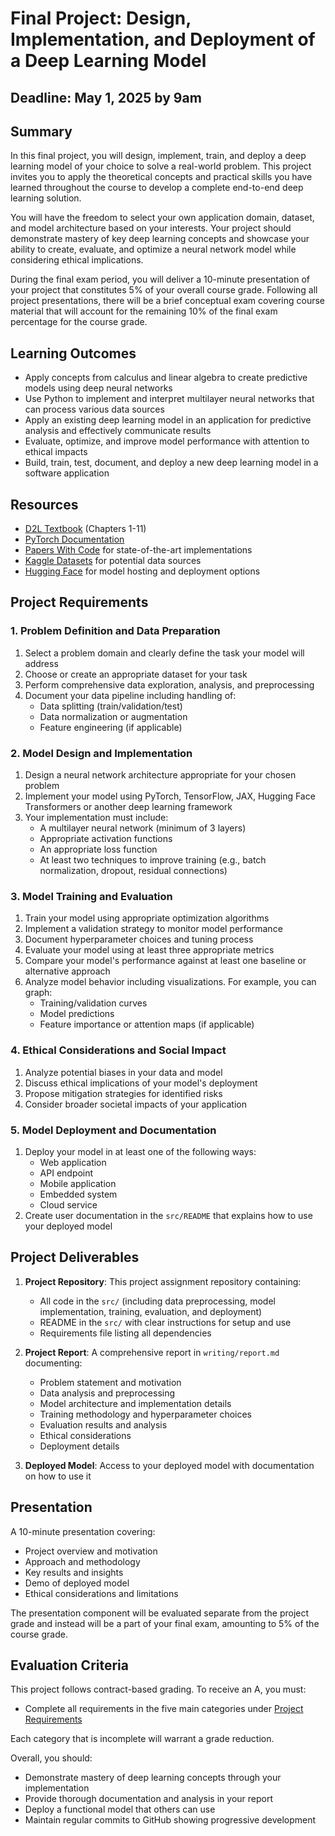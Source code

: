 # Final Project: Design, Implementation, and Deployment of a Deep Learning Model

## Deadline: May 1, 2025 by 9am

## Summary

In this final project, you will design, implement, train, and deploy a deep learning model of your choice to solve a real-world problem. This project invites you to apply the theoretical concepts and practical skills you have learned throughout the course to develop a complete end-to-end deep learning solution.

You will have the freedom to select your own application domain, dataset, and model architecture based on your interests. Your project should demonstrate mastery of key deep learning concepts and showcase your ability to create, evaluate, and optimize a neural network model while considering ethical implications.

During the final exam period, you will deliver a 10-minute presentation of your project that constitutes 5% of your overall course grade. Following all project presentations, there will be a brief conceptual exam covering course material that will account for the remaining 10% of the final exam percentage for the course grade.

## Learning Outcomes

- Apply concepts from calculus and linear algebra to create predictive models using deep neural networks
- Use Python to implement and interpret multilayer neural networks that can process various data sources
- Apply an existing deep learning model in an application for predictive analysis and effectively communicate results
- Evaluate, optimize, and improve model performance with attention to ethical impacts
- Build, train, test, document, and deploy a new deep learning model in a software application

## Resources

- [D2L Textbook](https://d2l.ai/) (Chapters 1-11)
- [PyTorch Documentation](https://pytorch.org/docs/stable/index.html)
- [Papers With Code](https://paperswithcode.com/) for state-of-the-art implementations
- [Kaggle Datasets](https://www.kaggle.com/datasets) for potential data sources
- [Hugging Face](https://huggingface.co/) for model hosting and deployment options

## Project Requirements

### 1. Problem Definition and Data Preparation

1. Select a problem domain and clearly define the task your model will address
2. Choose or create an appropriate dataset for your task
3. Perform comprehensive data exploration, analysis, and preprocessing
4. Document your data pipeline including handling of:
   - Data splitting (train/validation/test)
   - Data normalization or augmentation
   - Feature engineering (if applicable)

### 2. Model Design and Implementation

1. Design a neural network architecture appropriate for your chosen problem
2. Implement your model using PyTorch, TensorFlow, JAX, Hugging Face Transformers or another deep learning framework
3. Your implementation must include:
   - A multilayer neural network (minimum of 3 layers)
   - Appropriate activation functions
   - An appropriate loss function
   - At least two techniques to improve training (e.g., batch normalization, dropout, residual connections)

### 3. Model Training and Evaluation

1. Train your model using appropriate optimization algorithms
2. Implement a validation strategy to monitor model performance
3. Document hyperparameter choices and tuning process
4. Evaluate your model using at least three appropriate metrics
5. Compare your model's performance against at least one baseline or alternative approach
6. Analyze model behavior including visualizations. For example, you can graph:
   - Training/validation curves
   - Model predictions
   - Feature importance or attention maps (if applicable)

### 4. Ethical Considerations and Social Impact

1. Analyze potential biases in your data and model
2. Discuss ethical implications of your model's deployment
3. Propose mitigation strategies for identified risks
4. Consider broader societal impacts of your application

### 5. Model Deployment and Documentation

1. Deploy your model in at least one of the following ways:
   - Web application
   - API endpoint
   - Mobile application
   - Embedded system
   - Cloud service
2. Create user documentation in the `src/README` that explains how to use your deployed model

## Project Deliverables

1. **Project Repository**: This project assignment repository containing:
   - All code in the `src/` (including data preprocessing, model implementation, training, evaluation, and deployment)
   - README in the `src/` with clear instructions for setup and use
   - Requirements file listing all dependencies

2. **Project Report**: A comprehensive report in `writing/report.md` documenting:
   - Problem statement and motivation
   - Data analysis and preprocessing
   - Model architecture and implementation details
   - Training methodology and hyperparameter choices
   - Evaluation results and analysis
   - Ethical considerations
   - Deployment details

3. **Deployed Model**: Access to your deployed model with documentation on how to use it

## Presentation

A 10-minute presentation covering:
   - Project overview and motivation
   - Approach and methodology
   - Key results and insights
   - Demo of deployed model
   - Ethical considerations and limitations

The presentation component will be evaluated separate from the project grade and instead will be a part of your final exam, amounting to 5% of the course grade.

## Evaluation Criteria

This project follows contract-based grading. To receive an A, you must:

- Complete all requirements in the five main categories under [Project Requirements](#project-requirements)

Each category that is incomplete will warrant a grade reduction. 

Overall, you should:
- Demonstrate mastery of deep learning concepts through your implementation
- Provide thorough documentation and analysis in your report
- Deploy a functional model that others can use
- Maintain regular commits to GitHub showing progressive development



